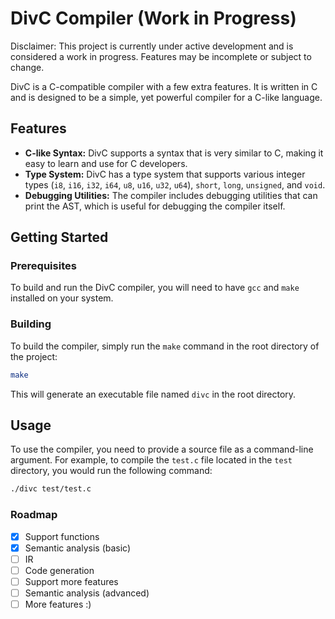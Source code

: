 # DivC Compiler (Work in Progress)
Disclaimer: This project is currently under active development and is considered a work in progress. Features may be incomplete or subject to change.

DivC is a C-compatible compiler with a few extra features. It is written in C and is designed to be a simple, yet powerful compiler for a C-like language.

## Features
 - **C-like Syntax:** DivC supports a syntax that is very similar to C, making it easy to learn and use for C developers.
 - **Type System:** DivC has a type system that supports various integer types (`i8`, `i16`, `i32`, `i64`, `u8`, `u16`, `u32`, `u64`), `short`, `long`, `unsigned`, and `void`.
 - **Debugging Utilities:** The compiler includes debugging utilities that can print the AST, which is useful for debugging the compiler itself.

## Getting Started
### Prerequisites
To build and run the DivC compiler, you will need to have `gcc` and `make` installed on your system.

### Building
To build the compiler, simply run the `make` command in the root directory of the project:
```sh
make
```
This will generate an executable file named `divc` in the root directory.

## Usage
To use the compiler, you need to provide a source file as a command-line argument. For example, to compile the `test.c` file located in the `test` directory, you would run the following command:
```sh
./divc test/test.c
```

### Roadmap
 - [x] Support functions
 - [x] Semantic analysis (basic)
 - [ ] IR
 - [ ] Code generation
 - [ ] Support more features
 - [ ] Semantic analysis (advanced)
 - [ ] More features :)
